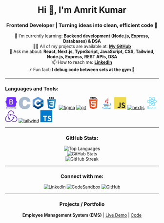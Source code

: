 <h1 align="center">Hi 👋, I'm Amrit Kumar</h1>
<h3 align="center">Frontend Developer | Turning ideas into clean, efficient code 🚀</h3>

<p align="center">
  🌱 I’m currently learning: <b>Backend development (Node.js, Express, Databases) & DSA</b><br>
  👨‍💻 All of my projects are available at: <b><a href="https://github.com/amritkumar8506">My GitHub</a></b><br>
  💬 Ask me about: <b>React, Next.js, TypeScript, JavaScript, CSS, Tailwind, Node.js, Express, REST APIs, DSA</b><br>
  📫 How to reach me: <b><a href="https://www.linkedin.com/in/amrit-kumar-582a96200/">LinkedIn</a></b><br>
  ⚡ Fun fact: <b>I debug code between sets at the gym 💪</b>
</p>

---

<h3 align="left">Languages and Tools:</h3>
<p align="left">
  <a href="https://getbootstrap.com" target="_blank"><img src="https://raw.githubusercontent.com/devicons/devicon/master/icons/bootstrap/bootstrap-plain-wordmark.svg" alt="bootstrap" width="40" height="40"/></a>
  <a href="https://www.cprogramming.com/" target="_blank"><img src="https://raw.githubusercontent.com/devicons/devicon/master/icons/c/c-original.svg" alt="c" width="40" height="40"/></a>
  <a href="https://www.w3schools.com/cpp/" target="_blank"><img src="https://raw.githubusercontent.com/devicons/devicon/master/icons/cplusplus/cplusplus-original.svg" alt="cplusplus" width="40" height="40"/></a>
  <a href="https://www.w3schools.com/css/" target="_blank"><img src="https://raw.githubusercontent.com/devicons/devicon/master/icons/css3/css3-original-wordmark.svg" alt="css3" width="40" height="40"/></a>
  <a href="https://www.figma.com/" target="_blank"><img src="https://www.vectorlogo.zone/logos/figma/figma-icon.svg" alt="figma" width="40" height="40"/></a>
  <a href="https://git-scm.com/" target="_blank"><img src="https://www.vectorlogo.zone/logos/git-scm/git-scm-icon.svg" alt="git" width="40" height="40"/></a>
  <a href="https://www.w3.org/html/" target="_blank"><img src="https://raw.githubusercontent.com/devicons/devicon/master/icons/html5/html5-original-wordmark.svg" alt="html5" width="40" height="40"/></a>
  <a href="https://www.java.com" target="_blank"><img src="https://raw.githubusercontent.com/devicons/devicon/master/icons/java/java-original.svg" alt="java" width="40" height="40"/></a>
  <a href="https://developer.mozilla.org/en-US/docs/Web/JavaScript" target="_blank"><img src="https://raw.githubusercontent.com/devicons/devicon/master/icons/javascript/javascript-original.svg" alt="javascript" width="40" height="40"/></a>
  <a href="https://nextjs.org/" target="_blank"><img src="https://cdn.worldvectorlogo.com/logos/nextjs-2.svg" alt="nextjs" width="40" height="40"/></a>
  <a href="https://reactjs.org/" target="_blank"><img src="https://raw.githubusercontent.com/devicons/devicon/master/icons/react/react-original-wordmark.svg" alt="react" width="40" height="40"/></a>
  <a href="https://redux.js.org" target="_blank"><img src="https://raw.githubusercontent.com/devicons/devicon/master/icons/redux/redux-original.svg" alt="redux" width="40" height="40"/></a>
  <a href="https://tailwindcss.com/" target="_blank"><img src="https://www.vectorlogo.zone/logos/tailwindcss/tailwindcss-icon.svg" alt="tailwind" width="40" height="40"/></a>
  <a href="https://www.typescriptlang.org/" target="_blank"><img src="https://raw.githubusercontent.com/devicons/devicon/master/icons/typescript/typescript-original.svg" alt="typescript" width="40" height="40"/></a>
</p>

---

<h3 align="center">GitHub Stats:</h3>
<p align="center">
  <img src="https://github-readme-stats.vercel.app/api/top-langs?username=amritkumar8506&show_icons=true&locale=en&layout=compact&theme=dark" alt="Top Languages" />
  <br>
  <img src="https://github-readme-stats.vercel.app/api?username=amritkumar8506&show_icons=true&locale=en&theme=dark" alt="GitHub Stats" />
  <br>
  <img src="https://github-readme-streak-stats.herokuapp.com/?user=amritkumar8506&theme=dark" alt="GitHub Streak" />
</p>

---

<h3 align="center">Connect with me:</h3>
<p align="center">
  <a href="https://linkedin.com/in/amrit-kumar-582a96200" target="_blank"><img src="https://raw.githubusercontent.com/rahuldkjain/github-profile-readme-generator/master/src/images/icons/Social/linked-in-alt.svg" alt="LinkedIn" height="30" width="40" /></a>
  <a href="https://codesandbox.com/amritkumar8410" target="_blank"><img src="https://raw.githubusercontent.com/rahuldkjain/github-profile-readme-generator/master/src/images/icons/Social/codesandbox.svg" alt="CodeSandbox" height="30" width="40" /></a>
  <a href="https://github.com/amritkumar8506" target="_blank"><img src="https://raw.githubusercontent.com/rahuldkjain/github-profile-readme-generator/master/src/images/icons/Social/github.svg" alt="GitHub" height="30" width="40" /></a>
</p>

---

<h3 align="center">Projects / Portfolio</h3>
<p align="center">
  <b>Employee Management System (EMS)</b> | <a href="https://employeee-mangement-system.netlify.app/">Live Demo</a> | <a href="https://github.com/amritkumar8506/Employee-Management-System">Code</a><br>
  <!-- You can add more projects like this -->
</p>
